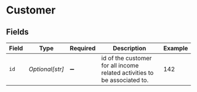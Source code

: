 # Customer


## Fields

| Field                                                                     | Type                                                                      | Required                                                                  | Description                                                               | Example                                                                   |
| ------------------------------------------------------------------------- | ------------------------------------------------------------------------- | ------------------------------------------------------------------------- | ------------------------------------------------------------------------- | ------------------------------------------------------------------------- |
| `id`                                                                      | *Optional[str]*                                                           | :heavy_minus_sign:                                                        | id of the customer for all income related activities to be associated to. | 142                                                                       |